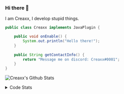 ### Hi there 👋

I am Creaxx, I develop stupid things. 

```java
public class Creaxx implements JavaPlugin {

    public void onEnable() {
        System.out.println("Hello there!");
    }
    
    public String getContactInfo() {
        return "Message me on discord: Creaxx#0001";
    }
}
```

![Creaxx's Github Stats](https://github-readme-stats.vercel.app/api?username=CreaxxOG&show_icons=true&theme=dark&count_private=true)

<details>
  <summary>Code Stats</summary>

<!--START_SECTION:waka-->
![Code Time](http://img.shields.io/badge/Code%20Time-1%2C233%20hrs%2011%20mins-blue)

![Lines of code](https://img.shields.io/badge/From%20Hello%20World%20I%27ve%20Written-494.6%20thousand%20lines%20of%20code-blue)

**🐱 My GitHub Data** 

> 📦 66.3 kB Used in GitHub's Storage 
 > 
> 🏆 1,417 Contributions in the Year 2023
 > 
> 🚫 Not Opted to Hire
 > 
> 📜 4 Public Repositories 
 > 
> 🔑 2 Private Repositories 
 > 
**I'm a Night 🦉** 

```text
🌞 Morning                279 commits         ██░░░░░░░░░░░░░░░░░░░░░░░   07.36 % 
🌆 Daytime                1609 commits        ███████████░░░░░░░░░░░░░░   42.43 % 
🌃 Evening                1846 commits        ████████████░░░░░░░░░░░░░   48.68 % 
🌙 Night                  58 commits          ░░░░░░░░░░░░░░░░░░░░░░░░░   01.53 % 
```
📅 **I'm Most Productive on Saturday** 

```text
Monday                   451 commits         ███░░░░░░░░░░░░░░░░░░░░░░   11.89 % 
Tuesday                  526 commits         ███░░░░░░░░░░░░░░░░░░░░░░   13.87 % 
Wednesday                543 commits         ████░░░░░░░░░░░░░░░░░░░░░   14.32 % 
Thursday                 613 commits         ████░░░░░░░░░░░░░░░░░░░░░   16.17 % 
Friday                   356 commits         ██░░░░░░░░░░░░░░░░░░░░░░░   09.39 % 
Saturday                 700 commits         █████░░░░░░░░░░░░░░░░░░░░   18.46 % 
Sunday                   603 commits         ████░░░░░░░░░░░░░░░░░░░░░   15.90 % 
```


📊 **This Week I Spent My Time On** 

```text
💬 Programming Languages: 
Java                     5 hrs 59 mins       ███████████████████████░░   92.47 % 
XML                      17 mins             █░░░░░░░░░░░░░░░░░░░░░░░░   04.45 % 
Kotlin                   6 mins              ░░░░░░░░░░░░░░░░░░░░░░░░░   01.62 % 
YAML                     5 mins              ░░░░░░░░░░░░░░░░░░░░░░░░░   01.32 % 
GitIgnore file           0 secs              ░░░░░░░░░░░░░░░░░░░░░░░░░   00.14 % 

🔥 Editors: 
IntelliJ                 6 hrs 29 mins       █████████████████████████   100.00 % 
```

**I Mostly Code in Java** 

```text
Java                     55 repos            ████████████████████░░░░░   80.88 % 
Kotlin                   8 repos             ███░░░░░░░░░░░░░░░░░░░░░░   11.76 % 
CSS                      2 repos             █░░░░░░░░░░░░░░░░░░░░░░░░   02.94 % 
TypeScript               2 repos             █░░░░░░░░░░░░░░░░░░░░░░░░   02.94 % 
EJS                      1 repo              ░░░░░░░░░░░░░░░░░░░░░░░░░   01.47 % 
```




 Last Updated on 07/05/2023 18:21:54 UTC
<!--END_SECTION:waka-->
</details>
